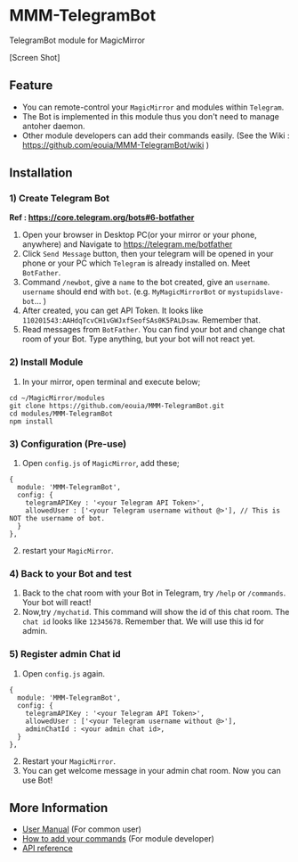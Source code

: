 # MMM-TelegramBot
TelegramBot module for MagicMirror

[Screen Shot]

## Feature
- You can remote-control your `MagicMirror` and modules within `Telegram`.
- The Bot is implemented in this module thus you don't need to manage antoher daemon.
- Other module developers can add their commands easily. (See the Wiki : https://github.com/eouia/MMM-TelegramBot/wiki )


## Installation
### 1) Create Telegram Bot
**Ref : https://core.telegram.org/bots#6-botfather**
1. Open your browser in Desktop PC(or your mirror or your phone, anywhere) and Navigate to https://telegram.me/botfather
2. Click `Send Message` button, then your telegram will be opened in your phone or your PC which `Telegram` is already installed on. Meet `BotFather`.
3. Command `/newbot`, give a `name` to the bot created, give an `username`. `username` should end with `bot`. (e.g. `MyMagicMirrorBot` or `mystupidslave-bot`... )
4. After created, you can get API Token. It looks like `110201543:AAHdqTcvCH1vGWJxfSeofSAs0K5PALDsaw`. Remember that.
5. Read messages from `BotFather`. You can find your bot and change chat room of your Bot. Type anything, but your bot will not react yet.

### 2) Install Module
1. In your mirror, open terminal and execute below;
```
cd ~/MagicMirror/modules
git clone https://github.com/eouia/MMM-TelegramBot.git
cd modules/MMM-TelegramBot
npm install
```

### 3) Configuration (Pre-use)
1. Open `config.js` of `MagicMirror`, add these;
```
{
  module: 'MMM-TelegramBot',
  config: {
    telegramAPIKey : '<your Telegram API Token>',
    allowedUser : ['<your Telegram username without @>'], // This is NOT the username of bot.
  }
},

```
2. restart your `MagicMirror`.

### 4) Back to your Bot and test
1. Back to the chat room with your Bot in Telegram, try `/help` or `/commands`. Your bot will react!
2. Now,try `/mychatid`. This command will show the id of this chat room. The `chat id` looks like `12345678`. Remember that. We will use this id for admin.

### 5) Register admin Chat id
1. Open `config.js` again.
```
{
  module: 'MMM-TelegramBot',
  config: {
    telegramAPIKey : '<your Telegram API Token>',
    allowedUser : ['<your Telegram username without @>'],
    adminChatId : <your admin chat id>,
  }
},

```
2. Restart your `MagicMirror`.
3. You can get welcome message in your admin chat room. Now you can use Bot!

## More Information
- [User Manual](https://github.com/eouia/MMM-TelegramBot/wiki/User-Manual) (For common user)
- [How to add your commands](https://github.com/eouia/MMM-TelegramBot/wiki/How-to-add-your-commands) (For module developer)
- [API reference](https://github.com/eouia/MMM-TelegramBot/wiki/API-reference)
